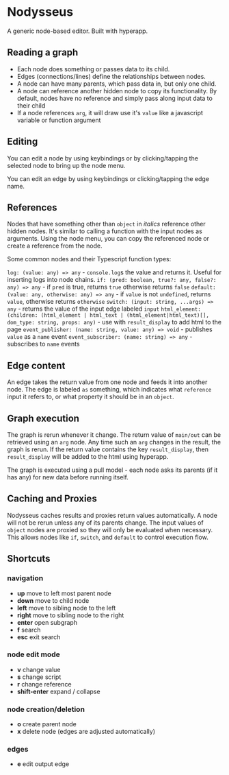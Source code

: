 # Nodysseus

A generic node-based editor. Built with hyperapp.

## Reading a graph

- Each node does something or passes data to its child. 
- Edges (connections/lines) define the relationships between nodes. 
- A node can have many parents, which pass data in, but only one child. 
- A node can reference another hidden node to copy its functionality. By default, nodes have no reference and simply pass along input data to their child
- If a node references `arg`, it will draw use it's `value` like a javascript variable or function argument

## Editing

You can edit a node by using keybindings or by clicking/tapping the selected node to bring up the node menu.

You can edit an edge by using keybindings or clicking/tapping the edge name.

## References

Nodes that have something other than `object` in *italics* reference other hidden nodes. It's similar to calling a function with the input nodes as arguments. Using the node menu, you can copy the referenced node or create a reference from the node.

Some common nodes and their Typescript function types:

`log: (value: any) => any` - `console.log`s the value and returns it. Useful for inserting logs into node chains.
`if: (pred: boolean, true?: any, false?: any) => any` - if `pred` is true, returns `true` otherwise returns `false`
`default: (value: any, otherwise: any) => any` - if `value` is not `undefined`, returns `value`, otherwise returns `otherwise`
`switch: (input: string, ...args) => any` - returns the value of the input edge labeled `input`
`html_element: (children: (html_element | html_text | (html_element|html_text)[], dom_type: string, props: any)` - use with `result_display` to add html to the page
`event_publisher: (name: string, value: any) => void` - publishes `value` as a `name` event
`event_subscriber: (name: string) => any` - subscribes to `name` events

## Edge content
An edge takes the return value from one node and feeds it into another node. The edge is labeled `as` something, which indicates what `reference` input it refers to, or what property it should be in an `object`.

## Graph execution

The graph is rerun whenever it change. The return value of `main/out` can be retrieved using an `arg` node. Any time such an `arg` changes in the result, the graph is rerun. If the return value contains the key `result_display`, then `result_display` will be added to the html using hyperapp.

The graph is executed using a pull model - each node asks its parents (if it has any) for new data before running itself.

## Caching and Proxies

Nodysseus caches results and proxies return values automatically. A node will not be rerun unless any of its parents change. The input values of `object` nodes are proxied so they will only be evaluated when necessary. This allows nodes like `if`, `switch`, and `default` to control execution flow.

## Shortcuts

### navigation

- **up** move to left most parent node
- **down** move to child node
- **left** move to sibling node to the left
- **right** move to sibling node to the right
- **enter** open subgraph
- **f** search
- **esc** exit search

### node edit mode

- **v** change value
- **s** change script
- **r** change reference
- **shift-enter** expand / collapse

### node creation/deletion
- **o** create parent node
- **x** delete node (edges are adjusted automatically)

### edges

- **e** edit output edge